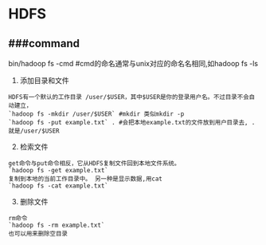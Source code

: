 HDFS
=========

###command
---------
bin/hadoop fs -cmd <args> #cmd的命名通常与unix对应的命名名相同,如hadoop fs -ls

1. 添加目录和文件
```
HDFS有一个默认的工作目录 /user/$USER，其中$USER是你的登录用户名。不过目录不会自动建立，
`hadoop fs -mkdir /user/$USER` #mkdir 类似mkdir -p
`hadoop fs -put example.txt` . #会把本地example.txt的文件放到用户目录去, .就是/user/$USER
```
2. 检索文件
```
get命令与put命令相反，它从HDFS复制文件回到本地文件系统。
`hadoop fs -get example.txt`
复制到本地的当前工作目录中。 另一种是显示数据,用cat
`hadoop fs -cat example.txt`
```
3. 删除文件
```
rm命令
`hadoop fs -rm example.txt`
也可以用来删除空目录
```


